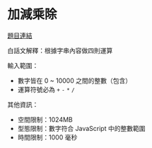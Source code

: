 # 加減乘除

[題目連結](https://oj.lidemy.com/problem/1029)

白話文解釋：根據字串內容做四則運算

輸入範圍：
- 數字皆在 0 ~ 10000 之間的整數（包含）
- 運算符號必為 `+` `-` `*` `/`

其他資訊：
- 空間限制：1024MB
- 型態限制：數字符合 JavaScript 中的整數範圍
- 時間限制：1000 毫秒